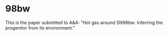# 98bw

This is the paper submitted to A&A: 
"Hot gas around SN98bw: Inferring the progenitor from its environment."
